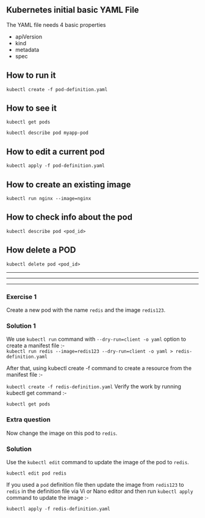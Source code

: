 ## Kubernetes initial basic YAML File

The YAML file needs 4 basic properties
- apiVersion
- kind
- metadata
- spec

## How to run it
`kubectl create -f pod-definition.yaml`

## How to see it
`kubectl get pods`

`kubectl describe pod myapp-pod`

## How to edit a current pod
`kubectl apply -f pod-definition.yaml`

## How to create an existing image
`kubectl run nginx --image=nginx`

## How to check info about the pod
`kubectl describe pod <pod_id>`

## How delete a POD
`kubectl delete pod <pod_id>`

---
***
___

### Exercise 1
Create a new pod with the name `redis` and the image `redis123`.

### Solution 1
We use `kubectl run` command with `--dry-run=client -o yaml` option to create a manifest file :- <br>
`kubectl run redis --image=redis123 --dry-run=client -o yaml > redis-definition.yaml`


After that, using kubectl create -f command to create a resource from the manifest file :-

`kubectl create -f redis-definition.yaml`
Verify the work by running kubectl get command :-

`kubectl get pods`

### Extra question
Now change the image on this pod to `redis`.

### Solution
Use the `kubectl edit` command to update the image of the pod to `redis`.

`kubectl edit pod redis`

If you used a `pod` definition file then update the image from `redis123` to `redis` in the definition file via Vi or Nano editor and then run `kubectl apply` command to update the image :-

`kubectl apply -f redis-definition.yaml`